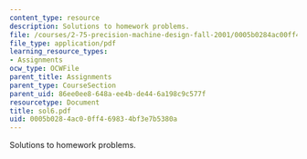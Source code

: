 ```yaml
---
content_type: resource
description: Solutions to homework problems.
file: /courses/2-75-precision-machine-design-fall-2001/0005b0284ac00ff469834bf3e7b5380a_sol6.pdf
file_type: application/pdf
learning_resource_types:
- Assignments
ocw_type: OCWFile
parent_title: Assignments
parent_type: CourseSection
parent_uid: 86ee0ee8-648a-ee4b-de44-6a198c9c577f
resourcetype: Document
title: sol6.pdf
uid: 0005b028-4ac0-0ff4-6983-4bf3e7b5380a
---
```

Solutions to homework problems.

